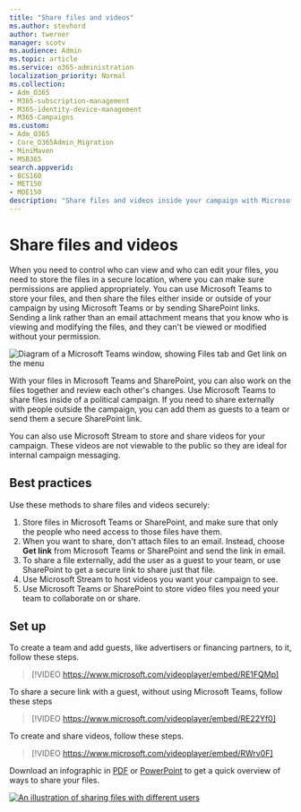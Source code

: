 ```yaml
---
title: "Share files and videos"
ms.author: stevhord
author: twerner
manager: scotv
ms.audience: Admin
ms.topic: article
ms.service: o365-administration
localization_priority: Normal
ms.collection: 
- Adm_O365
- M365-subscription-management 
- M365-identity-device-management
- M365-Campaigns
ms.custom:
- Adm_O365
- Core_O365Admin_Migration
- MiniMaven
- MSB365
search.appverid:
- BCS160
- MET150
- MOE150
description: "Share files and videos inside your campaign with Microsoft Teams and SharePoint."
---
```


# Share files and videos

When you need to control who can view and who can edit your files, you need to store the files in a secure location, where you can make sure permissions are applied appropriately. You can use Microsoft Teams to store your files, and then share the files either inside or outside of your campaign by using Microsoft Teams or by sending SharePoint links. Sending a link rather than an email attachment means that you know who is viewing and modifying the files, and they can't be viewed or modified without your permission. 

![Diagram of a Microsoft Teams window, showing Files tab and Get link on the menu](media/m365-democracy-teams-sharefiles.png)

With your files in Microsoft Teams and SharePoint, you can also work on the files together and review each other's changes. Use Microsoft Teams to share files inside of a political campaign. If you need to share externally with people outside the campaign, you can add them as guests to a team or send them a secure SharePoint link.

You can also use Microsoft Stream to store and share videos for your campaign. These videos are not viewable to the public so they are ideal for internal campaign messaging.

## Best practices

Use these methods to share files and videos securely:

1. Store files in Microsoft Teams or SharePoint, and make sure that only the people who need access to those files have them. 
2. When you want to share, don't attach files to an email. Instead, choose **Get link** from Microsoft Teams or SharePoint and send the link in email.
3. To share a file externally, add the user as a guest to your team, or use SharePoint to get a secure link to share just that file.
4. Use Microsoft Stream to host videos you want your campaign to see. 
5. Use Microsoft Teams or SharePoint to store video files you need your team to collaborate on or share.

 
## Set up

To create a team and add guests, like advertisers or financing partners, to it, follow these steps.

> [!VIDEO https://www.microsoft.com/videoplayer/embed/RE1FQMp]

To share a secure link with a guest, without using Microsoft Teams, follow these steps

> [!VIDEO https://www.microsoft.com/videoplayer/embed/RE22Yf0]

To create and share videos, follow these steps.

> [!VIDEO https://www.microsoft.com/videoplayer/embed/RWrv0F]

Download an infographic in [PDF](https://go.microsoft.com/fwlink/?linkid=2079435) or [PowerPoint](https://go.microsoft.com/fwlink/?linkid=2079438) to get a quick overview of ways to share your files.

[![An illustration of sharing files with different users](media/ShareYourfiles-thumb-358x201.png)](https://go.microsoft.com/fwlink/?linkid=2079435)
